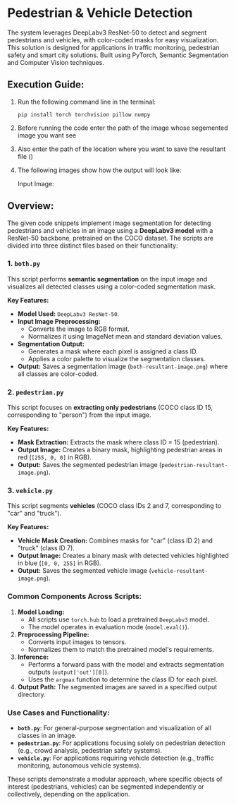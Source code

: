 # Pedestrian & Vehicle Detection
The system leverages DeepLabv3 ResNet-50 to detect and segment pedestrians and vehicles, with color-coded masks for easy visualization. This solution is designed for applications in traffic monitoring, pedestrian safety and smart city solutions. Built using PyTorch, Semantic Segmentation and Computer Vision techniques.

## Execution Guide:
1. Run the following command line in the terminal:
   ```
   pip install torch torchvision pillow numpy
   ```

2. Before running the code enter the path of the image whose segemented image you want see

3. Also enter the path of the location where you want to save the resultant file ()

4. The following images show how the output will look like:

   Input Image:

   

## Overview:
The given code snippets implement image segmentation for detecting pedestrians and vehicles in an image using a **DeepLabv3 model** with a ResNet-50 backbone, pretrained on the COCO dataset. The scripts are divided into three distinct files based on their functionality:

### **1. `both.py`**
This script performs **semantic segmentation** on the input image and visualizes all detected classes using a color-coded segmentation mask.

**Key Features:**
- **Model Used:** `DeepLabv3 ResNet-50`.
- **Input Image Preprocessing:**
  - Converts the image to RGB format.
  - Normalizes it using ImageNet mean and standard deviation values.
- **Segmentation Output:**
  - Generates a mask where each pixel is assigned a class ID.
  - Applies a color palette to visualize the segmentation classes.
- **Output:** Saves a segmentation image (`both-resultant-image.png`) where all classes are color-coded.

### **2. `pedestrian.py`**
This script focuses on **extracting only pedestrians** (COCO class ID 15, corresponding to "person") from the input image.

**Key Features:**
- **Mask Extraction:** Extracts the mask where class ID = 15 (pedestrian).
- **Output Image:** Creates a binary mask, highlighting pedestrian areas in red (`[255, 0, 0]` in RGB).
- **Output:** Saves the segmented pedestrian image (`pedestrian-resultant-image.png`).

### **3. `vehicle.py`**
This script segments **vehicles** (COCO class IDs 2 and 7, corresponding to "car" and "truck").

**Key Features:**
- **Vehicle Mask Creation:** Combines masks for "car" (class ID 2) and "truck" (class ID 7).
- **Output Image:** Creates a binary mask with detected vehicles highlighted in blue (`[0, 0, 255]` in RGB).
- **Output:** Saves the segmented vehicle image (`vehicle-resultant-image.png`).

### **Common Components Across Scripts:**
1. **Model Loading:**
   - All scripts use `torch.hub` to load a pretrained `DeepLabv3` model.
   - The model operates in evaluation mode (`model.eval()`).
2. **Preprocessing Pipeline:**
   - Converts input images to tensors.
   - Normalizes them to match the pretrained model's requirements.
3. **Inference:**
   - Performs a forward pass with the model and extracts segmentation outputs (`output['out'][0]`).
   - Uses the `argmax` function to determine the class ID for each pixel.
4. **Output Path:** The segmented images are saved in a specified output directory.

### **Use Cases and Functionality:**
- **`both.py`**: For general-purpose segmentation and visualization of all classes in an image.
- **`pedestrian.py`**: For applications focusing solely on pedestrian detection (e.g., crowd analysis, pedestrian safety systems).
- **`vehicle.py`**: For applications requiring vehicle detection (e.g., traffic monitoring, autonomous vehicle systems).

These scripts demonstrate a modular approach, where specific objects of interest (pedestrians, vehicles) can be segmented independently or collectively, depending on the application.
